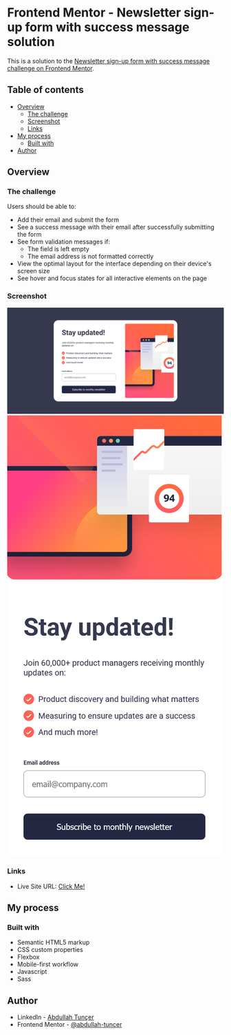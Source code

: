 # Frontend Mentor - Newsletter sign-up form with success message solution

This is a solution to the [Newsletter sign-up form with success message challenge on Frontend Mentor](https://www.frontendmentor.io/challenges/newsletter-signup-form-with-success-message-3FC1AZbNrv).  

## Table of contents

- [Overview](#overview)
  - [The challenge](#the-challenge)
  - [Screenshot](#screenshot)
  - [Links](#links)
- [My process](#my-process)
  - [Built with](#built-with)
- [Author](#author)

## Overview

### The challenge

Users should be able to:

- Add their email and submit the form
- See a success message with their email after successfully submitting the form
- See form validation messages if:
  - The field is left empty
  - The email address is not formatted correctly
- View the optimal layout for the interface depending on their device's screen size
- See hover and focus states for all interactive elements on the page

### Screenshot

![ss_desktop.png](ss_desktop.png)
![ss_mobile.png](ss_mobile.png)

### Links

- Live Site URL: [Click Me!](https://abdullah-tuncer.github.io/fm-newsletter-sign-up/)

## My process

### Built with

- Semantic HTML5 markup
- CSS custom properties
- Flexbox
- Mobile-first workflow
- Javascript
- Sass

## Author

- LinkedIn - [Abdullah Tunçer](https://www.linkedin.com/in/abdullah-tuncer/)
- Frontend Mentor - [@abdullah-tuncer](https://www.frontendmentor.io/profile/abdullah-tuncer)
